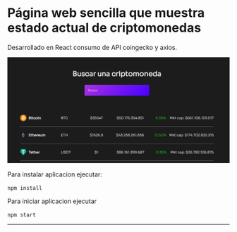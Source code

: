 # Página web sencilla que muestra estado actual de criptomonedas

Desarrollado en React consumo de API coingecko y axios.

![Demo aplicativo](./preview.JPG)

Para instalar aplicacion ejecutar:

```
npm install
```

Para iniciar aplicacion ejecutar

```
npm start
```

------

